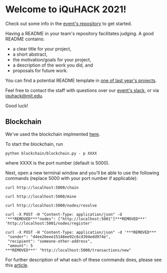 # Welcome to iQuHACK 2021!
Check out some info in the [event's repository](https://github.com/iQuHACK/2021) to get started.

Having a README in your team's repository facilitates judging. A good README contains:
* a clear title for your project,
* a short abstract,
* the motivation/goals for your project,
* a description of the work you did, and
* proposals for future work.

You can find a potential README template in [one of last year's projects](https://github.com/iQuHACK/QuhacMan).

Feel free to contact the staff with questions over our [event's slack](https://iquhack.slack.com), or via iquhack@mit.edu.

Good luck!

## Blockchain
We've used the blockchain implmented [here](https://github.com/dvf/blockchain).

To start the blockchain, run 
```
python blockchain/blockchain.py - p XXXX
```
where XXXX is the port number (default is 5000).

Next, open a new terminal window and you'll be able to use the following commands (replace 5000 with your port number if applicable):
```
curl http://localhost:5000/chain

curl http://localhost:5000/mine

curl http://localhost:5000/nodes/resolve

curl -X POST -H "Content-Type: application/json" -d '***REMOVED***"nodes": ["http://localhost:5001"]***REMOVED***' 'http://localhost:5001/nodes/register'

curl -X POST -H "Content-Type: application/json" -d '***REMOVED***
 "sender": "d4ee26eee15148ee92c6cd394edd974e",
 "recipient": "someone-other-address",
 "amount": 5
***REMOVED***' "http://localhost:5000/transactions/new"
```

For further description of what each of these commands does, please see this [article](https://hackernoon.com/learn-blockchains-by-building-one-117428612f46).

